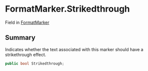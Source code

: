 # FormatMarker.Strikedthrough

Field in [FormatMarker](/docs/api/csharp/yarn.unity.markuppalette.formatmarker.md)

## Summary


Indicates whether the text associated with this marker should
have a strikethrough effect.


```csharp
public bool Strikedthrough;
```


